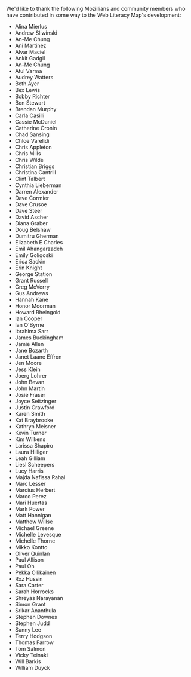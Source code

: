 We'd like to thank the following Mozillians and community members who have contributed in some way to the Web Literacy Map's development:

* Alina Mierlus
* Andrew Sliwinski
* An-Me Chung
* Ani Martinez
* Alvar Maciel
* Ankit Gadgil
* An-Me Chung
* Atul Varma
* Audrey Watters
* Beth Ayer
* Bex Lewis
* Bobby Richter
* Bon Stewart
* Brendan Murphy
* Carla Casilli
* Cassie McDaniel
* Catherine Cronin
* Chad Sansing
* Chloe Varelidi
* Chris Appleton
* Chris Mills
* Chris Wilde
* Christian Briggs
* Christina Cantrill
* Clint Talbert
* Cynthia Lieberman
* Darren Alexander
* Dave Cormier
* Dave Crusoe
* Dave Steer
* David Ascher
* Diana Graber
* Doug Belshaw
* Dumitru Gherman
* Elizabeth E Charles
* Emil Ahangarzadeh
* Emily Goligoski
* Erica Sackin
* Erin Knight 
* George Station
* Grant Russell
* Greg McVerry
* Gus Andrews
* Hannah Kane
* Honor Moorman
* Howard Rheingold
* Ian Cooper
* Ian O'Byrne
* Ibrahima Sarr
* James Buckingham
* Jamie Allen
* Jane Bozarth
* Janet Laane Effron
* Jen Moore
* Jess Klein
* Joerg Lohrer
* John Bevan
* John Martin
* Josie Fraser
* Joyce Seitzinger
* Justin Crawford
* Karen Smith
* Kat Braybrooke
* Kathryn Meisner
* Kevin Turner
* Kim Wilkens
* Larissa Shapiro
* Laura Hilliger
* Leah Gilliam
* Liesl Scheepers
* Lucy Harris
* Majda Nafissa Rahal
* Marc Lesser
* Marcius Herbert
* Marco Perez
* Mari Huertas
* Mark Power
* Matt Hannigan
* Matthew Willse
* Michael Greene
* Michelle Levesque
* Michelle Thorne
* Mikko Kontto
* Oliver Quinlan
* Paul Allison
* Paul Oh
* Pekka Ollikainen
* Roz Hussin
* Sara Carter
* Sarah Horrocks
* Shreyas Narayanan
* Simon Grant
* Srikar Ananthula
* Stephen Downes
* Stephen Judd
* Sunny Lee
* Terry Hodgson
* Thomas Farrow
* Tom Salmon
* Vicky Teinaki
* Will Barkis
* William Duyck

